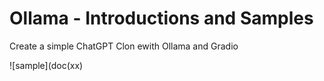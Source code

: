 # Ollama - Introductions and Samples

Create a simple ChatGPT Clon ewith Ollama and Gradio

![sample](doc(xx)

